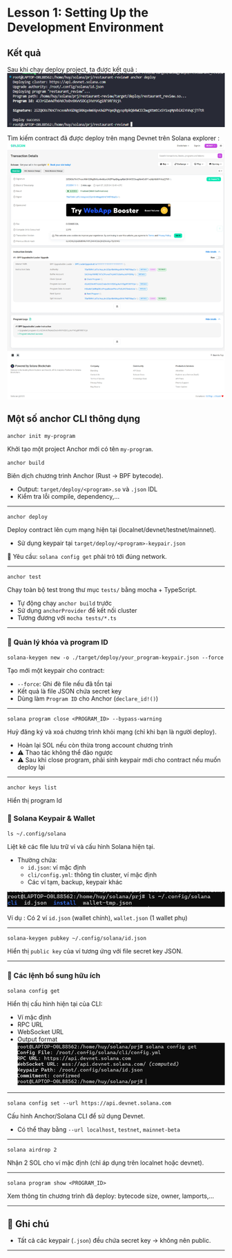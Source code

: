 # Lesson 1: Setting Up the Development Environment 

## Kết quả 
Sau khi chạy deploy project, ta được kết quả : 
![alt text](images/image.png)

Tìm kiếm contract đã được deploy trên mạng Devnet trên Solana explorer : 
![alt text](images/image-1.png)

## Một số anchor CLI thông dụng 

`anchor init my-program`

Khởi tạo một project Anchor mới có tên `my-program`.

`anchor build`

Biên dịch chương trình Anchor (Rust → BPF bytecode).

- Output: `target/deploy/<program>.so` và `.json` IDL
- Kiểm tra lỗi compile, dependency,...

---

`anchor deploy`

Deploy contract lên cụm mạng hiện tại (localnet/devnet/testnet/mainnet).

- Sử dụng keypair tại `target/deploy/<program>-keypair.json`

📌 Yêu cầu: `solana config get` phải trỏ tới đúng network.

---

`anchor test`

Chạy toàn bộ test trong thư mục `tests/` bằng mocha + TypeScript.

- Tự động chạy `anchor build` trước
- Sử dụng `anchorProvider` để kết nối cluster
- Tương đương với `mocha tests/*.ts`

---

### 🔐 Quản lý khóa và program ID

`solana-keygen new -o ./target/deploy/your_program-keypair.json --force`

Tạo mới một keypair cho contract:

- `--force`: Ghi đè file nếu đã tồn tại
- Kết quả là file JSON chứa secret key
- Dùng làm `Program ID` cho Anchor (`declare_id!()`)

---

`solana program close <PROGRAM_ID> --bypass-warning`

Huỷ đăng ký và xoá chương trình khỏi mạng (chỉ khi bạn là người deploy).

- Hoàn lại SOL nếu còn thừa trong account chương trình
- ⚠️ Thao tác không thể đảo ngược
- ⚠️ Sau khi close program, phải sinh keypair mới cho contract nếu muốn deploy lại 

---

`anchor keys list`

Hiển thị program Id

### 📁 Solana Keypair & Wallet

`ls ~/.config/solana`

Liệt kê các file lưu trữ ví và cấu hình Solana hiện tại.

- Thường chứa:
  - `id.json`: ví mặc định
  - `cli/config.yml`: thông tin cluster, ví mặc định
  - Các ví tạm, backup, keypair khác

![alt text](images/image-2.png)

Ví dụ : Có 2 ví `id.json` (wallet chính), `wallet.json` (1 wallet phụ)

---

`solana-keygen pubkey ~/.config/solana/id.json`

Hiển thị `public key` của ví tương ứng với file secret key JSON.

---

### 🧩 Các lệnh bổ sung hữu ích

`solana config get`

Hiển thị cấu hình hiện tại của CLI:

- Ví mặc định
- RPC URL
- WebSocket URL
- Output format
![alt text](images/image-3.png)
---

`solana config set --url https://api.devnet.solana.com`

Cấu hình Anchor/Solana CLI để sử dụng Devnet.

- Có thể thay bằng `--url localhost`, `testnet`, `mainnet-beta`

---

`solana airdrop 2`

Nhận 2 SOL cho ví mặc định (chỉ áp dụng trên localnet hoặc devnet).

---

`solana program show <PROGRAM_ID>`

Xem thông tin chương trình đã deploy: bytecode size, owner, lamports,...

---

## 📌 Ghi chú

- Tất cả các keypair (`.json`) đều chứa secret key → không nên public.

---

